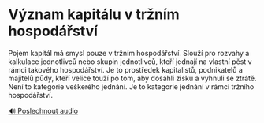 # Význam kapitálu v tržním hospodářství

<speak>
<prosody rate="95%" pitch="+0%">
<emphasis level="strong">Pojem kapitál má smysl pouze v tržním hospodářství</emphasis>. Slouží pro rozvahy a kalkulace jednotlivců nebo skupin jednotlivců, kteří jednají na vlastní pěst v rámci takového hospodářství. Je to <emphasis level="moderate">prostředek kapitalistů, podnikatelů a majitelů půdy</emphasis>, kteří velice touží po tom, aby dosáhli zisku a vyhnuli se ztrátě. <emphasis level="strong">Není to kategorie veškerého jednání. Je to kategorie jednání v rámci tržního hospodářství</emphasis>.
</prosody>
</speak>

[🔊 Poslechnout audio](/data/7-paragraphs/audio/chapter_53/para_004-Pojem-kapitl-m-smysl-pouze-v-trnm-hospodstv.mp3)